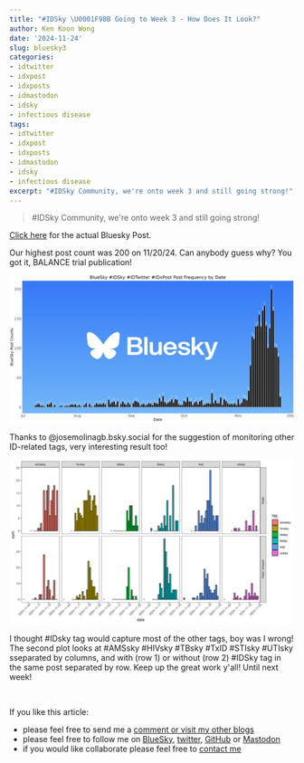 ```yaml
---
title: "#IDSky \U0001F98B Going to Week 3 - How Does It Look?"
author: Ken Koon Wong
date: '2024-11-24'
slug: bluesky3
categories: 
- idtwitter
- idxpost
- idxposts
- idmastodon
- idsky
- infectious disease
tags: 
- idtwitter
- idxpost
- idxposts
- idmastodon
- idsky
- infectious disease
excerpt: "#IDSky Community, we're onto week 3 and still going strong!" 
---
```


> #IDSky  Community, we're onto week 3 and still going strong! 

[Click here](https://bsky.app/profile/kenkoonwong.bsky.social/post/3lbqgrumuic23) for the actual Bluesky Post.

Our highest post count was 200 on 11/20/24. Can anybody guess why? You got it, BALANCE trial publication! 

![](bluesky.png)

Thanks to @josemolinagb.bsky.social for the suggestion of monitoring other ID-related tags, very interesting result too!

![](otheridsky_plot.png)

I thought #IDsky tag would capture most of the other tags, boy was I wrong! The second plot looks at #AMSsky #HIVsky #TBsky #TxID #STIsky #UTIsky sseparated by columns, and with (row 1) or without (row 2) #IDSky tag in the same post separated by row. Keep up the great work y'all! Until next week!

<br>

If you like this article:
  - please feel free to send me a [comment or visit my other blogs](https://www.kenkoonwong.com/blog/)
- please feel free to follow me on [BlueSky](https://bsky.app/profile/kenkoonwong.bsky.social), [twitter](https://twitter.com/kenkoonwong/), [GitHub](https://github.com/kenkoonwong/) or [Mastodon](https://med-mastodon.com/@kenkoonwong)
- if you would like collaborate please feel free to [contact me](https://www.kenkoonwong.com/contact/)
